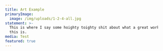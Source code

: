 ```yaml
---
title: Art Example
primaryImage:
  image: /img/uploads/1-2-4-all.jpg
statement: >-
  This is where I say some hoighty toighty shit about what a great work of art
  this is.
media: Test
featured: true
---
```


